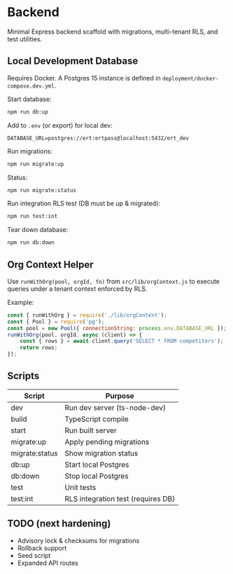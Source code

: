 # Backend

Minimal Express backend scaffold with migrations, multi-tenant RLS, and test utilities.

## Local Development Database

Requires Docker. A Postgres 15 instance is defined in `deployment/docker-compose.dev.yml`.

Start database:

```bash
npm run db:up
```

Add to `.env` (or export) for local dev:

```env
DATABASE_URL=postgres://ert:ertpass@localhost:5432/ert_dev
```

Run migrations:

```bash
npm run migrate:up
```

Status:

```bash
npm run migrate:status
```

Run integration RLS test (DB must be up & migrated):

```bash
npm run test:int
```

Tear down database:

```bash
npm run db:down
```

## Org Context Helper

Use `runWithOrg(pool, orgId, fn)` from `src/lib/orgContext.js` to execute queries under a tenant context enforced by RLS.

Example:

```js
const { runWithOrg } = require('./lib/orgContext');
const { Pool } = require('pg');
const pool = new Pool({ connectionString: process.env.DATABASE_URL });
runWithOrg(pool, orgId, async (client) => {
	const { rows } = await client.query('SELECT * FROM competitors');
	return rows;
});
```

## Scripts

| Script | Purpose |
| ------ | ------- |
| dev | Run dev server (ts-node-dev) |
| build | TypeScript compile |
| start | Run built server |
| migrate:up | Apply pending migrations |
| migrate:status | Show migration status |
| db:up | Start local Postgres |
| db:down | Stop local Postgres |
| test | Unit tests |
| test:int | RLS integration test (requires DB) |


## TODO (next hardening)

- Advisory lock & checksums for migrations
- Rollback support
- Seed script
- Expanded API routes
